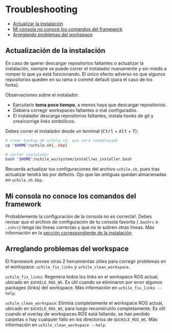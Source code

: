 # Troubleshooting

* [Actualizar la instalación](#actualización-de-la-instalación)
* [Mi consola no conoce los comandos del framework](#mi-consola-no-conoce-los-comandos-del-framework)
* [Arreglando problemas del workspace](#arreglando-problemas-del-workspace)

## Actualización de la instalación

En caso de querer descargar repositorios faltantes o actualizar la instalación, siempre se puede correr el instalador nuevamente y sin miedo a romper lo que ya está funcionando. El único efecto adverso es que algunos repositorios queden en su rama o commit default (para el caso de los forks).

Observaciones sobre el instalador:

* Ejecutarlo **toma poco tiempo**, a menos haya que descargar repositorios. 
* Debiera corregir workspaces faltantes o mal configurados.
* El instalador descarga repositorios faltantes, instala hooks de git y crea/corrige links simbólicos.


Debes correr el instalador desde un terminal (<kbd>Ctrl</kbd> + <kbd>Alt</kbd> + <kbd>T</kbd>):

```bash
# crear backup de uchile.sh, que será reemplazado
cp "$HOME"/uchile.sh{,.bkp}

# correr instalador
bash "$HOME"/uchile_ws/system/install/ws_installer.bash
```

Recuerda actualizar tus configuraciones del archivo `uchile.sh`, pues tras actualizar tendrá las por defecto. Ojo que las antiguas quedan almacenadas en `uchile.sh.bkp`.


## Mi consola no conoce los comandos del framework

Probablemente la configuración de la consola no es correcta!. Debes revisar que el archivo de configuración de tu consola favorita (`.bashrc` o `.zshrc`) tenga las líneas correctas y que no le sobren otras líneas. Más información en la [sección correspondiente de la instalación](https://github.com/uchile-robotics/uchile_system/blob/develop/doc/installation.md#habilitar-workspace-para-uso-en-consola).


## Arreglando problemas del workspace

El framework provee otras 2 herramientas útiles para corregir problemas en el workspace: `uchile_fix_links` y `uchile_clean_workspace`.

`uchile_fix_links`: Regenera todos los links en el workspace ROS actual, ubicado en `$UCHILE_ROS_WS`. Es útil cuando se eliminaron por error algunos packages (links) del workspace. Más información en `uchile_fix_links --help`.

`uchile_clean_workspace`: Elimina completamente el workspace ROS actual, ubicado en `$UCHILE_ROS_WS`, para luego reconstruirlo completamente. Es útil cuando el overlay de workspaces ROS está fallando, se han perdido carpetas o hay cualquier fallo en los directorios de `$UCHILE_ROS_WS`. Más información en `uchile_clean_workspace --help`.

